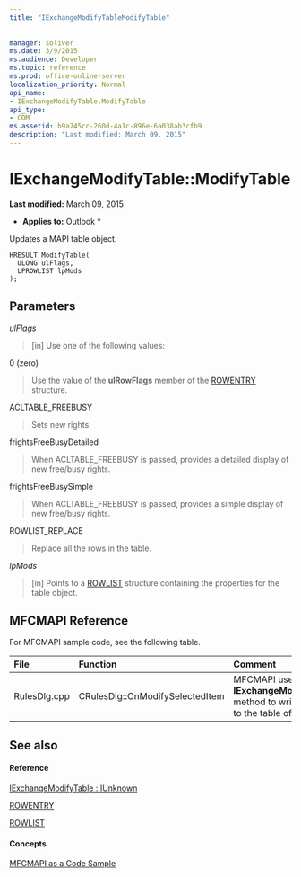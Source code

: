 ```yaml
---
title: "IExchangeModifyTableModifyTable"
 
 
manager: soliver
ms.date: 3/9/2015
ms.audience: Developer
ms.topic: reference
ms.prod: office-online-server
localization_priority: Normal
api_name:
- IExchangeModifyTable.ModifyTable
api_type:
- COM
ms.assetid: b9a745cc-260d-4a1c-896e-6a038ab3cfb9
description: "Last modified: March 09, 2015"
---
```


# IExchangeModifyTable::ModifyTable

 **Last modified:** March 09, 2015 
  
 * **Applies to:** Outlook * 
  
Updates a MAPI table object.
  
```
HRESULT ModifyTable( 
  ULONG ulFlags, 
  LPROWLIST lpMods 
); 

```

## Parameters

 _ulFlags_
  
> [in] Use one of the following values: 
    
0 (zero)
  
> Use the value of the **ulRowFlags** member of the [ROWENTRY](rowentry.md) structure. 
    
ACLTABLE_FREEBUSY
  
> Sets new rights.
    
frightsFreeBusyDetailed
  
> When ACLTABLE_FREEBUSY is passed, provides a detailed display of new free/busy rights.
    
frightsFreeBusySimple
  
> When ACLTABLE_FREEBUSY is passed, provides a simple display of new free/busy rights.
    
ROWLIST_REPLACE
  
> Replace all the rows in the table.
    
 _lpMods_
  
> [in] Points to a [ROWLIST](rowlist.md) structure containing the properties for the table object. 
    
## MFCMAPI Reference

For MFCMAPI sample code, see the following table.
  
|**File**|**Function**|**Comment**|
|:-----|:-----|:-----|
|RulesDlg.cpp  <br/> |CRulesDlg::OnModifySelectedItem  <br/> |MFCMAPI uses the **IExchangeModifyTable::ModifyTable** method to write a modified rule back to the table of rules.  <br/> |
   
## See also

#### Reference

[IExchangeModifyTable : IUnknown](iexchangemodifytableiunknown.md)
  
[ROWENTRY](rowentry.md)
  
[ROWLIST](rowlist.md)
#### Concepts

[MFCMAPI as a Code Sample](mfcmapi-as-a-code-sample.md)

